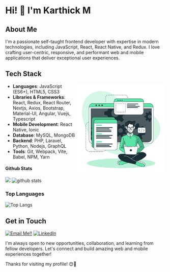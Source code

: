 # Hi! 👋 I'm Karthick M

## About Me

I'm a passionate self-taught frontend developer with expertise in modern technologies, including JavaScript, React, React Native, and Redux. I love crafting user-centric, responsive, and performant web and mobile applications that deliver exceptional user experiences.

## Tech Stack

<img src="./coding.jpg"  height="280px" align="right"/>

- **Languages**: JavaScript (ES6+), HTML5, CSS3
- **Libraries & Frameworks**: React, Redux, React Router, Nextjs, Axios, Bootstrap, Material-UI, Angular, Vuejs, Typescript
- **Mobile Development**: React Native, Ionic
- **Database**:  MySQL, MongoDB
- **Backend**:  PHP, Laravel, Python, Nodejs, GraphQL
- **Tools**:  Git, Webpack, Vite, Babel, NPM, Yarn

#### Github Stats

<img src="https://github-readme-streak-stats.herokuapp.com/?user=karthick-cs" width="48%"/>
<img src="https://github-readme-stats.vercel.app/api?username=karthick-cs&show_icons=true" alt="github stats" width="48%" align/>

### Top Languages

 ![Top Langs](https://github-readme-stats.vercel.app/api/top-langs/?username=karthick-cs&layout=compact)
 
## Get in Touch
<a href="mailto:mkarthick334.mk@gmail.com">![Email Me!!](https://img.shields.io/badge/Gmail-D14836?style=for-the-badge&logo=gmail&logoColor=white)</a> <a href="https://www.linkedin.com/in/karthick-cs">![LinkedIn](https://img.shields.io/badge/LinkedIn-0077B5?style=for-the-badge&logo=linkedin&logoColor=white)</a>

I'm always open to new opportunities, collaboration, and learning from fellow developers. Let's connect and build amazing web and mobile experiences together!

Thanks for visiting my profile! 😊🚀
